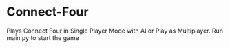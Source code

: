# Connect-Four
Plays Connect Four in Single Player Mode with AI or Play as Multiplayer.
Run main.py to start the game
